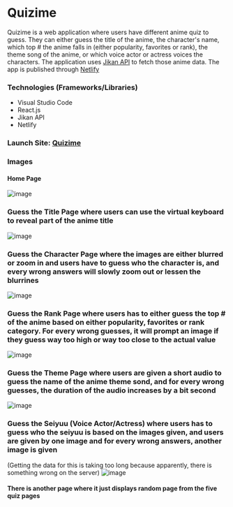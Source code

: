 # Quizime

Quizime is a web application where users have different anime quiz to guess. They can either guess the title of the anime, the character's name, which top # the anime falls in (either popularity, favorites or rank), the theme song of the anime, or which voice actor or actress voices the characters. The application uses [Jikan API](https://jikan.moe) to fetch those anime data. The app is published through [Netlify](https://www.netlify.com/?utm_medium=paid_search&utm_source=google&utm_campaign=GS_Connect:+Netlify+Brand&utm_term=netlify)

### Technologies (Frameworks/Libraries)
* Visual Studio Code
* React.js
* Jikan API
* Netlify

### Launch Site: [Quizime](https://quizime.netlify.app/)

### Images

#### Home Page
![image](https://github.com/n1cerium/quizime/assets/114702605/ca67507b-c7d6-42e1-afff-8fc1b50a84a2)


### Guess the Title Page where users can use the virtual keyboard to reveal part of the anime title
![image](https://github.com/n1cerium/quizime/assets/114702605/66cb765b-c956-419e-a727-4c98bbbea237)


### Guess the Character Page where the images are either blurred or zoom in and users have to guess who the character is, and every wrong answers will slowly zoom out or lessen the blurrines
![image](https://github.com/n1cerium/quizime/assets/114702605/39685790-a351-4144-a10f-b2e8d6e26d2d)


### Guess the Rank Page where users has to either guess the top # of the anime based on either popularity, favorites or rank category. For every wrong guesses, it will prompt an image if they guess way too high or way too close to the actual value
![image](https://github.com/n1cerium/quizime/assets/114702605/123d2d75-b62c-454d-8285-235881dc76a1)


### Guess the Theme Page where users are given a short audio to guess the name of the anime theme sond, and for every wrong guesses, the duration of the audio increases by a bit second
![image](https://github.com/n1cerium/quizime/assets/114702605/f88c4d9a-362c-4f7a-8df7-634d254c5abf)

### Guess the Seiyuu (Voice Actor/Actress) where users has to guess who the seiyuu is based on the images given, and users are given by one image and for every wrong answers, another image is given
(Getting the data for this is taking too long because apparently, there is something wrong on the server)
![image](https://github.com/n1cerium/quizime/assets/114702605/6cb28faf-6c96-4ce2-b124-5adca3080d75)



#### There is another page where it just displays random page from the five quiz pages

